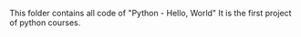 This folder contains all code of "Python - Hello, World"
It is the first project of python courses.
